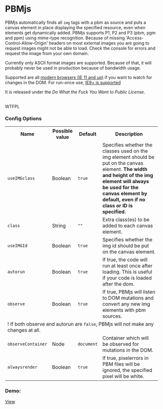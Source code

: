 # PBMjs

<p>PBMjs automatically finds all <code>img</code> tags with a pbm as source and puts a canvas element in place displaying the specified resource, even when elements get dynamically added. PBMjs supports P1, P2 and P3 (pbm, pgm and ppm) using mime-type recognition. Because of missing 'Access-Control-Allow-Origin' headers on most external images you are going to request images might not be able to load. Check the console for errors and request the image from your own domain.</p>

<p>Currently only ASCII format images are supported. Because of that, it will probably never be used in production because of bandwidth usage.</p>

<p>Supported are all <a href="http://caniuse.com/#feat=mutationobserver" title="CanIuse Mutation Observer">modern browsers (IE 11 and up)</a> if you want to watch for changes in the DOM. For run-once use, <a href="http://caniuse.com/#feat=canvas" title="CanIuse Canvas">IE9+ is supported</a></p>

<p>It is released under the <i>Do What the Fuck You Want to Public License</i>.</p>

<br />
<a href="http://www.wtfpl.net/"><img
       src="http://www.wtfpl.net/wp-content/uploads/2012/12/wtfpl-badge-4.png"
       width="80" height="15" alt="WTFPL" /></a></p>

<h3>Config Options</h3>
<table>
    <tr>
        <th>Name</th>
        <th>Possible value</th>
        <th>Default</th>
        <th>Description</th>
    </tr>
    <tr>
        <td><code>useIMGclass</code></td>
        <td>Boolean</td>
        <td><code>true</code></td>
        <td>Specifies whether the classes used on the img element should be put on the canvas element. <b>The width and height of the img element will always be used for the canvas element by default, even if no class or ID is specified.</b></td>
    </tr>
    <tr>
        <td><code>class</code></td>
        <td>String</td>
        <td><code>""</code></td>
        <td>Extra class(es) to be added to each canvas element.</td>
    </tr>
    <tr>
        <td><code>useIMGId</code></td>
        <td>Boolean</td>
        <td><code>true</code></td>
        <td>Specifies whether the img id should be put on the canvas element.</td>
    </tr>
    <tr>
        <td><code>autorun</code></td>
        <td>Boolean</td>
        <td><code>true</code></td>
        <td>If true, the code will run at least once after loading. This is useful if your code is loaded after the dom.</td>
    </tr>
    <tr>
        <td><code>observe</code></td>
        <td>Boolean</td>
        <td><code>true</code></td>
        <td>If true, PBMjs will listen to DOM mutations and convert any new img elements with pbm sources.</td>
    </tr>
    <tr>
        <td colspan="4">! If both observe and autorun are <code>false</code>, PBMjs will not make any changes at all.</td>
    </tr>
    <tr>
        <td><code>observeContainer</code></td>
        <td>Node</td>
        <td><code>document</code></td>
        <td>Container which will be observed for mutations in the DOM.</td>
    </tr>
    <tr>
        <td><code>alwaysrender</code></td>
        <td>Boolean</td>
        <td><code>true</code></td>
        <td>If true, pixelerrors in PBM files will be ignored, the specified pixel will be white.</td>
    </tr>
</table>

<h3>Demo:</h3>
<a href="http://playground.benjaminbaedorf.com/project/PBMjs" target="_blank" rel="view">View</a>
